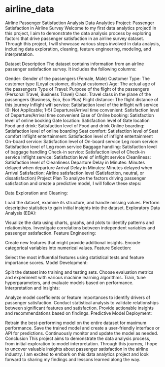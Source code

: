 # airline_data
Airline Passenger Satisfaction Analysis
Data Analytics Project: Passenger Satisfaction in Airline Survey
Welcome to my first data analytics project! In this project, I aim to demonstrate the data analysis process by exploring factors that drive passenger satisfaction in an airline survey dataset. Through this project, I will showcase various steps involved in data analysis, including data exploration, cleaning, feature engineering, modeling, and interpretation.

Dataset Description
The dataset contains information from an airline passenger satisfaction survey. It includes the following columns:

Gender: Gender of the passengers (Female, Male)
Customer Type: The customer type (Loyal customer, disloyal customer)
Age: The actual age of the passengers
Type of Travel: Purpose of the flight of the passengers (Personal Travel, Business Travel)
Class: Travel class in the plane of the passengers (Business, Eco, Eco Plus)
Flight distance: The flight distance of this journey
Inflight wifi service: Satisfaction level of the inflight wifi service (0: Not Applicable; 1-5)
Departure/Arrival time convenient: Satisfaction level of Departure/Arrival time convenient
Ease of Online booking: Satisfaction level of online booking
Gate location: Satisfaction level of Gate location
Food and drink: Satisfaction level of Food and drink
Online boarding: Satisfaction level of online boarding
Seat comfort: Satisfaction level of Seat comfort
Inflight entertainment: Satisfaction level of inflight entertainment
On-board service: Satisfaction level of On-board service
Leg room service: Satisfaction level of Leg room service
Baggage handling: Satisfaction level of baggage handling
Check-in service: Satisfaction level of Check-in service
Inflight service: Satisfaction level of inflight service
Cleanliness: Satisfaction level of Cleanliness
Departure Delay in Minutes: Minutes delayed when departure
Arrival Delay in Minutes: Minutes delayed when Arrival
Satisfaction: Airline satisfaction level (Satisfaction, neutral, or dissatisfaction)
Project Plan
To analyze the factors driving passenger satisfaction and create a predictive model, I will follow these steps:

Data Exploration and Cleaning:

Load the dataset, examine its structure, and handle missing values.
Perform descriptive statistics to gain initial insights into the dataset.
Exploratory Data Analysis (EDA):

Visualize the data using charts, graphs, and plots to identify patterns and relationships.
Investigate correlations between independent variables and passenger satisfaction.
Feature Engineering:

Create new features that might provide additional insights.
Encode categorical variables into numerical values.
Feature Selection:

Select the most influential features using statistical tests and feature importance scores.
Model Development:

Split the dataset into training and testing sets.
Choose evaluation metrics and experiment with various machine learning algorithms.
Train, tune hyperparameters, and evaluate models based on performance.
Interpretation and Insights:

Analyze model coefficients or feature importances to identify drivers of passenger satisfaction.
Conduct statistical analysis to validate relationships between significant features and satisfaction.
Provide actionable insights and recommendations based on findings.
Predictive Model Deployment:

Retrain the best-performing model on the entire dataset for maximum performance.
Save the trained model and create a user-friendly interface or API for predictions.
Continuously monitor and update the model as needed.
Conclusion
This project aims to demonstrate the data analysis process, from initial exploration to model interpretation. Through this journey, I hope to uncover valuable insights about passenger satisfaction in the airline industry. I am excited to embark on this data analytics project and look forward to sharing my findings and lessons learned along the way.
